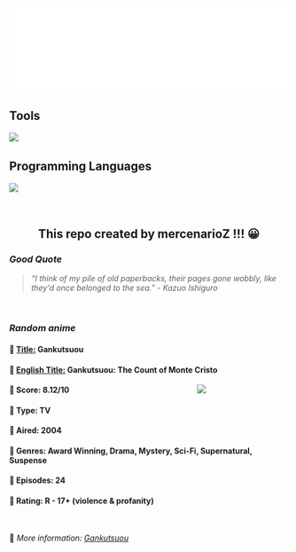 
<img src="svg/nai.svg" />

<p>
  <h2>Tools</h2>
  <a href="https://skillicons.dev">
    <img src="https://skillicons.dev/icons?i=git,bash,vim,ubuntu,tensorflow,pytorch,docker,raspberrypi" />
  </a>

  <br />

  <h2>Programming Languages</h2>

  <a href="https://skillicons.dev">
    <img src="https://skillicons.dev/icons?i=python,c,cpp" />
  </a>
</p>

<br />

<h2 align="center">This repo created by mercenarioZ !!! 😀</h2>
<h3><i>Good Quote</i></h3>

<blockquote>
<i>
“I think of my pile of old paperbacks, their pages gone wobbly, like they'd once belonged to the sea.” - Kazuo Ishiguro
</i>
</blockquote>

<br />

<h3><i>Random anime</i></h3>

<h4>
  <strong>🥭 <u>Title:</u></strong> Gankutsuou
</h4>

<h4>🌿 <u>English Title:</u> Gankutsuou: The Count of Monte Cristo</h4>

<img align="right" width="165" src=https://cdn.myanimelist.net/images/anime/1910/138560.jpg />

<h4>🌱 Score: 8.12/10</h4>

<h4>🌲 Type: TV</h4>

<h4>🌴 Aired: 2004</h4>

<h4>🌵 Genres: Award Winning, Drama, Mystery, Sci-Fi, Supernatural, Suspense</h4>

<h4>🥑 Episodes: 24</h4>

<h4>🍏 Rating: R - 17+ (violence & profanity)</h4>

<br />

🍂 *More information: [Gankutsuou](https://myanimelist.net/anime/239/Gankutsuou)*
    